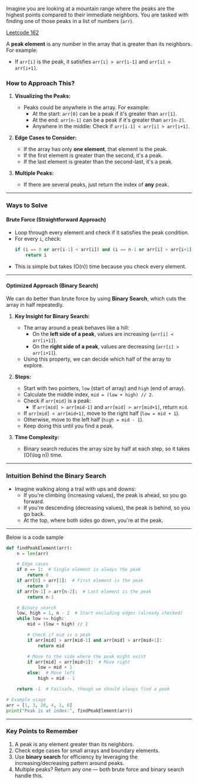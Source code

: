 Imagine you are looking at a mountain range where the peaks are the highest points compared to their immediate neighbors. You are tasked with finding one of those peaks in a list of numbers (`arr`).

[Leetcode 162](https://leetcode.com/find-peak-element)

A **peak element** is any number in the array that is greater than its neighbors. For example:
- If `arr[i]` is the peak, it satisfies `arr[i] > arr[i-1]` and `arr[i] > arr[i+1]`.



### **How to Approach This?**

1. **Visualizing the Peaks:**
   - Peaks could be anywhere in the array. For example:
     - At the start: `arr[0]` can be a peak if it's greater than `arr[1]`.
     - At the end: `arr[n-1]` can be a peak if it's greater than `arr[n-2]`.
     - Anywhere in the middle: Check if `arr[i-1] < arr[i] > arr[i+1]`.

2. **Edge Cases to Consider:**
   - If the array has only **one element**, that element is the peak.
   - If the first element is greater than the second, it's a peak.
   - If the last element is greater than the second-last, it's a peak.

3. **Multiple Peaks:**
   - If there are several peaks, just return the index of **any** peak.

---

### **Ways to Solve**

#### **Brute Force (Straightforward Approach)**
- Loop through every element and check if it satisfies the peak condition.
- For every `i`, check:
  ```python
  if (i == 0 or arr[i-1] < arr[i]) and (i == n-1 or arr[i] > arr[i+1]):
      return i
  ```
- This is simple but takes \(O(n)\) time because you check every element.

---

#### **Optimized Approach (Binary Search)**
We can do better than brute force by using **Binary Search**, which cuts the array in half repeatedly.

1. **Key Insight for Binary Search:**
   - The array around a peak behaves like a hill:
     - On the **left side of a peak**, values are increasing (`arr[i] < arr[i+1]`).
     - On the **right side of a peak**, values are decreasing (`arr[i] > arr[i+1]`).
   - Using this property, we can decide which half of the array to explore.

2. **Steps:**
   - Start with two pointers, `low` (start of array) and `high` (end of array).
   - Calculate the middle index, `mid = (low + high) // 2`.
   - Check if `arr[mid]` is a peak:
     - If `arr[mid] > arr[mid-1]` and `arr[mid] > arr[mid+1]`, return `mid`.
   - If `arr[mid] < arr[mid+1]`, move to the right half (`low = mid + 1`).
   - Otherwise, move to the left half (`high = mid - 1`).
   - Keep doing this until you find a peak.

3. **Time Complexity:**
   - Binary search reduces the array size by half at each step, so it takes \(O(\log n)\) time.

---

### **Intuition Behind the Binary Search**

- Imagine walking along a trail with ups and downs:
  - If you're climbing (increasing values), the peak is ahead, so you go forward.
  - If you're descending (decreasing values), the peak is behind, so you go back.
  - At the top, where both sides go down, you're at the peak.

---

Below is a code sample

```python
def findPeakElement(arr):
    n = len(arr)

    # Edge cases
    if n == 1:  # Single element is always the peak
        return 0
    if arr[0] > arr[1]:  # First element is the peak
        return 0
    if arr[n-1] > arr[n-2]:  # Last element is the peak
        return n-1

    # Binary search
    low, high = 1, n - 2  # Start excluding edges (already checked)
    while low <= high:
        mid = (low + high) // 2

        # Check if mid is a peak
        if arr[mid] > arr[mid-1] and arr[mid] > arr[mid+1]:
            return mid

        # Move to the side where the peak might exist
        if arr[mid] < arr[mid+1]:  # Move right
            low = mid + 1
        else:  # Move left
            high = mid - 1

    return -1  # Failsafe, though we should always find a peak

# Example usage
arr = [1, 3, 20, 4, 1, 0]
print("Peak is at index:", findPeakElement(arr))
```

---

### **Key Points to Remember**
1. A peak is any element greater than its neighbors.
2. Check edge cases for small arrays and boundary elements.
3. Use **binary search** for efficiency by leveraging the increasing/decreasing pattern around peaks.
4. Multiple peaks? Return any one — both brute force and binary search handle this.